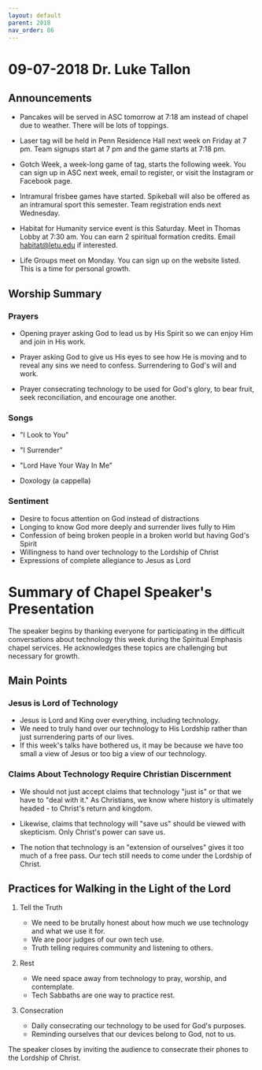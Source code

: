 ```yaml
---
layout: default
parent: 2018
nav_order: 86
---
```


# 09-07-2018 Dr. Luke Tallon



## Announcements

- Pancakes will be served in ASC tomorrow at 7:18 am instead of chapel due to weather. There will be lots of toppings. 

- Laser tag will be held in Penn Residence Hall next week on Friday at 7 pm. Team signups start at 7 pm and the game starts at 7:18 pm.

- Gotch Week, a week-long game of tag, starts the following week. You can sign up in ASC next week, email to register, or visit the Instagram or Facebook page.

- Intramural frisbee games have started. Spikeball will also be offered as an intramural sport this semester. Team registration ends next Wednesday.

- Habitat for Humanity service event is this Saturday. Meet in Thomas Lobby at 7:30 am. You can earn 2 spiritual formation credits. Email habitat@letu.edu if interested. 

- Life Groups meet on Monday. You can sign up on the website listed. This is a time for personal growth.


## Worship Summary

### Prayers

- Opening prayer asking God to lead us by His Spirit so we can enjoy Him and join in His work. 

- Prayer asking God to give us His eyes to see how He is moving and to reveal any sins we need to confess. Surrendering to God's will and work. 

- Prayer consecrating technology to be used for God's glory, to bear fruit, seek reconciliation, and encourage one another. 

### Songs 

- "I Look to You" 

- "I Surrender" 

- "Lord Have Your Way In Me" 

- Doxology (a cappella)

### Sentiment 

- Desire to focus attention on God instead of distractions
- Longing to know God more deeply and surrender lives fully to Him
- Confession of being broken people in a broken world but having God's Spirit
- Willingness to hand over technology to the Lordship of Christ 
- Expressions of complete allegiance to Jesus as Lord


# Summary of Chapel Speaker's Presentation

The speaker begins by thanking everyone for participating in the difficult conversations about technology this week during the Spiritual Emphasis chapel services. He acknowledges these topics are challenging but necessary for growth. 

## Main Points

### Jesus is Lord of Technology

- Jesus is Lord and King over everything, including technology. 
- We need to truly hand over our technology to His Lordship rather than just surrendering parts of our lives.  
- If this week's talks have bothered us, it may be because we have too small a view of Jesus or too big a view of our technology.

### Claims About Technology Require Christian Discernment  

- We should not just accept claims that technology "just is" or that we have to "deal with it." As Christians, we know where history is ultimately headed - to Christ's return and kingdom.

- Likewise, claims that technology will "save us" should be viewed with skepticism. Only Christ's power can save us.

- The notion that technology is an "extension of ourselves" gives it too much of a free pass. Our tech still needs to come under the Lordship of Christ.

## Practices for Walking in the Light of the Lord

1. Tell the Truth
   - We need to be brutally honest about how much we use technology and what we use it for. 
   - We are poor judges of our own tech use.
   - Truth telling requires community and listening to others.

2. Rest  
   - We need space away from technology to pray, worship, and contemplate. 
   - Tech Sabbaths are one way to practice rest.

3. Consecration
   - Daily consecrating our technology to be used for God's purposes.
   - Reminding ourselves that our devices belong to God, not to us.

The speaker closes by inviting the audience to consecrate their phones to the Lordship of Christ.